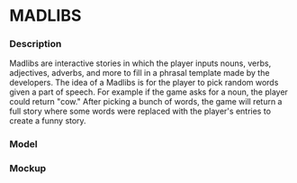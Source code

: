 # MADLIBS

### Description
Madlibs are interactive stories in which the player inputs nouns, verbs, adjectives, adverbs, and more to fill in a phrasal template made by the developers. The idea of a Madlibs is for the player to pick random words given a part of speech. For example if the game asks for a noun, the player could return "cow." After picking a bunch of words, the game will return a full story where some words were replaced with the player's entries to create a funny story.

### Model

### Mockup
